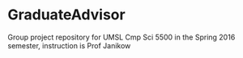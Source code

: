 # GraduateAdvisor
Group project repository for UMSL Cmp Sci 5500 in the Spring 2016 semester, instruction is Prof Janikow
